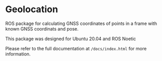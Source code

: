# Geolocation

ROS package for calculating GNSS coordinates of points in a frame with known GNSS coordinats and pose.

This package was designed for Ubuntu 20.04 and ROS Noetic

Please refer to the full documentation at `/docs/index.html` for more information.